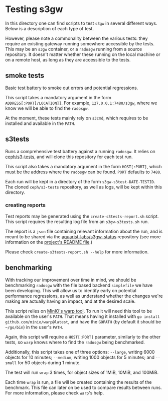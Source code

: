 # Testing s3gw

In this directory one can find scripts to test `s3gw` in several different
ways. Below is a description of each type of test.

However, please note a commonality between the various tests: they require an
existing gateway running somewhere accessible by the tests. This may be an
`s3gw` container, or a `radosgw` running from a source repository. It doesn't
matter whether these running on the local machine or on a remote host, as long
as they are accessible to the tests.


## smoke tests

Basic test battery to smoke out errors and potential regressions.

This script takes a mandatory argument in the form
`ADDRESS[:PORT[/LOCATION]]`. For example, `127.0.0.1:7480/s3gw`, where we know
we will be able to find the `radosgw`.

At the moment, these tests mainly rely on `s3cmd`, which requires to be
installed and available in the `PATH`.

## s3tests

Runs a comprehensive test battery against a running `radosgw`. It relies on
[ceph/s3-tests](https://github.com/ceph/s3-tests), and will clone this
repository for each test run.

This script also takes a mandatory argument in the form `HOST[:PORT]`, which
must be the address where the `radosgw` can be found. `PORT` defaults to
`7480`.

Each run will be kept in a directory of the form `s3gw-s3test-DATE-TESTID`.
The cloned `ceph/s3-tests` repository, as well as logs, will be kept within
this directory.

### creating reports

Test reports may be generated using the `create-s3tests-report.sh` script.
This script requires the resulting log file from an `s3gw-s3tests.sh` run.

The report is a `json` file containing relevant information about the run, and
is meant to be shared via the
[aquarist-labs/s3gw-status](https://github.com/aquarist-labs/s3gw-status)
repository (see more information on the [project's README
file](https://github.com/aquarist-labs/s3gw-status#readme).)

Please check `create-s3tests-report.sh --help` for more information.

## benchmarking

With tracking our improvement over time in mind, we should be benchmarking
`radosgw` with the file based backend `simplefile` we have been developing.
This will allow us to identify early on potential performance regressions, as
well as understand whether the changes we're making are actually having an
impact, and at the desired scale.

This script relies on [MinIO's warp tool](https://github.com/minio/warp). To
run it will need this tool to be available on the user's `PATH`. That means
having it installed with `go install github.com/minio/warp@latest`, and have
the `GOPATH` (by default it should be `~/go/bin`) in the user's `PATH`.

Again, this script will require a `HOST[:PORT]` parameter, similarly to the
other tests, so `warp` knows where to find the `radosgw` being benchmarked.

Additionally, this script takes one of three options: `--large`, writing 6000
objects for 10 minutes; `--medium`, writing 1000 objects for 5 minutes; and
`--small` for 50 objects during 1 minute.

The test will run `wrap` 3 times, for object sizes of 1MiB, 10MiB, and 100MiB.

Each time `wrap` is run, a file will be created containing the results of
the benchmark. This file can later on be used to compare results between runs.
For more information, please check `warp`'s help.


